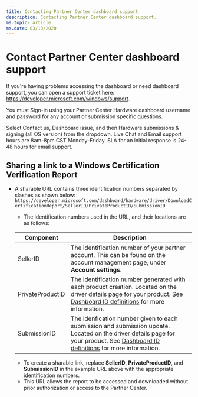 ```yaml
---
title: Contacting Partner Center dashboard support
description: Contacting Partner Center dashboard support.
ms.topic: article
ms.date: 03/13/2020
---
```


# Contact Partner Center dashboard support

If you're having problems accessing the dashboard or need dashboard support, you can open a support ticket here: https://developer.microsoft.com/windows/support.

You must Sign-in using your Partner Center Hardware dashboard username and password for any account or submission specific questions.

Select Contact us, Dashboard issue, and then Hardware submissions & signing (all OS version) from the dropdown. Live Chat and Email support hours are 8am-8pm CST Monday-Friday. SLA for an initial response is 24-48 hours for email support.


## Sharing a link to a Windows Certification Verification Report
* A sharable URL contains three identification numbers separated by slashes as shown below: `https://developer.microsoft.com/dashboard/hardware/driver/DownloadCertificationReport/SellerID/PrivateProductID/SubmissionID`
    
    * The identification numbers used in the URL, and their locations are as follows:
    
    | Component | Description |
    | ---       | ---         |
    |SellerID   | The identification number of your partner account. This can be found on the account management page, under **Account settings**. |
    |PrivateProductID | The identification number generated with each product creation. Located on the driver details page for your product. See [Dashboard ID definitions](./id-definitions.md) for more information. |
    |SubmissionID | The idenfication number given to each submission and submission update. Located on the driver details page for your product. See [Dashboard ID definitions](./id-definitions.md) for more information. |
    
    * To create a sharable link, replace **SellerID**, **PrivateProductID**, and **SubmissionID** in the example URL above with the appropriate identification numbers.
    * This URL allows the report to be accessed and downloaded without prior authorization or access to the Partner Center.